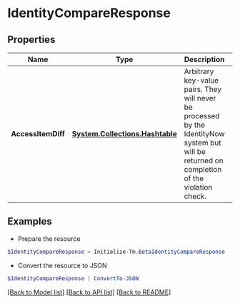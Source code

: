 # IdentityCompareResponse
## Properties

Name | Type | Description | Notes
------------ | ------------- | ------------- | -------------
**AccessItemDiff** | [**System.Collections.Hashtable**](SystemCollectionsHashtable.md) | Arbitrary key-value pairs. They will never be processed by the IdentityNow system but will be returned on completion of the violation check. | [optional] 

## Examples

- Prepare the resource
```powershell
$IdentityCompareResponse = Initialize-Tm.BetaIdentityCompareResponse  -AccessItemDiff null
```

- Convert the resource to JSON
```powershell
$IdentityCompareResponse | ConvertTo-JSON
```

[[Back to Model list]](../README.md#documentation-for-models) [[Back to API list]](../README.md#documentation-for-api-endpoints) [[Back to README]](../README.md)

